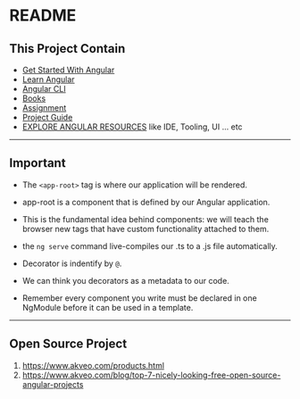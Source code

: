 # README

## This Project Contain

- [Get Started With Angular](./Learning/Get_Started.md#Get-Started)
- [Learn Angular](./Learning/Angular.md#Angular)
- [Angular CLI](./Learning/AngularCLI.md)
- [Books](./Books/README.md)
- [Assignment](./Assignment/README.md)
- [Project Guide](./Learning/Project_Guide.md)
- [EXPLORE ANGULAR RESOURCES](https://angular.io/resources) like IDE, Tooling, UI ... etc

---

## Important

- The `<app-root>` tag is where our application will be rendered.
- app-root is a component that is defined by our Angular application.
- This is the fundamental idea behind components: we will teach the browser new tags that have custom functionality attached to them.
- the `ng serve` command live-compiles our .ts to a .js file automatically.
- Decorator is indentify by `@`.
- We can think you decorators as a metadata to our code.

- Remember every component you write must be declared in one NgModule before it can be used in a template.

---

## Open Source Project

1. https://www.akveo.com/products.html
2. https://www.akveo.com/blog/top-7-nicely-looking-free-open-source-angular-projects